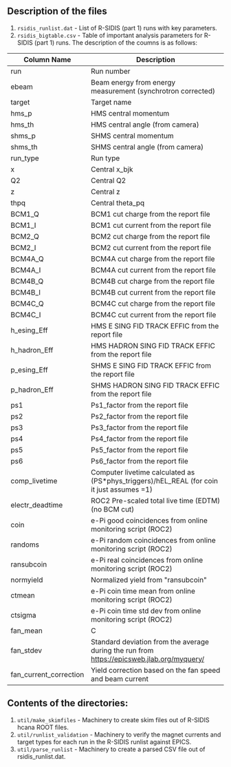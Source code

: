 ## Description of the files
1. `rsidis_runlist.dat` - List of R-SIDIS (part 1) runs with key parameters.
2. `rsidis_bigtable.csv` - Table of important analysis parameters for R-SIDIS (part 1) runs. The description of the coumns is as follows:

| Column Name               | Description                                                                    |
|---------------------------|--------------------------------------------------------------------------------|
| run                       | Run number                                                                     |
| ebeam                     | Beam energy from energy measurement (synchrotron corrected)                   |
| target                    | Target name                                                                    |
| hms_p                     | HMS central momentum                                                           |
| hms_th                    | HMS central angle (from camera)                                               |
| shms_p                    | SHMS central momentum                                                          |
| shms_th                   | SHMS central angle (from camera)                                              |
| run_type                  | Run type                                                                       |
| x                         | Central x_bjk                                                                  |
| Q2                        | Central Q2                                                                     |
| z                         | Central z                                                                      |
| thpq                      | Central theta_pq                                                               |
| BCM1_Q                   | BCM1 cut charge from the report file                                           |
| BCM1_I                   | BCM1 cut current from the report file                                          |
| BCM2_Q                   | BCM2 cut charge from the report file                                           |
| BCM2_I                   | BCM2 cut current from the report file                                          |
| BCM4A_Q                  | BCM4A cut charge from the report file                                          |
| BCM4A_I                  | BCM4A cut current from the report file                                         |
| BCM4B_Q                  | BCM4B cut charge from the report file                                          |
| BCM4B_I                  | BCM4B cut current from the report file                                         |
| BCM4C_Q                  | BCM4C cut charge from the report file                                          |
| BCM4C_I                  | BCM4C cut current from the report file                                         |
| h_esing_Eff              | HMS E SING FID TRACK EFFIC from the report file                               |
| h_hadron_Eff             | HMS HADRON SING FID TRACK EFFIC from the report file                          |
| p_esing_Eff              | SHMS E SING FID TRACK EFFIC from the report file                              |
| p_hadron_Eff             | SHMS HADRON SING FID TRACK EFFIC from the report file                         |
| ps1                       | Ps1_factor from the report file                                               |
| ps2                       | Ps2_factor from the report file                                               |
| ps3                       | Ps3_factor from the report file                                               |
| ps4                       | Ps4_factor from the report file                                               |
| ps5                       | Ps5_factor from the report file                                               |
| ps6                       | Ps6_factor from the report file                                               |
| comp_livetime             | Computer livetime calculated as (PS*phys_triggers)/hEL_REAL (for coin it just assumes =1) |
| electr_deadtime          | ROC2 Pre-scaled total live time (EDTM) (no BCM cut)                         |
| coin                      | e-Pi good coincidences from online monitoring script (ROC2)                   |
| randoms                   | e-Pi random coincidences from online monitoring script (ROC2)                 |
| ransubcoin               | e-Pi real coincidences from online monitoring script (ROC2)                   |
| normyield                | Normalized yield from "ransubcoin"                                            |
| ctmean                   | e-Pi coin time mean from online monitoring script (ROC2)                      |
| ctsigma                  | e-Pi coin time std dev from online monitoring script (ROC2)                   |
| fan_mean                 | C                                                                              |
| fan_stdev                | Standard deviation from the average during the run from https://epicsweb.jlab.org/myquery/ |
| fan_current_correction    | Yield correction based on the fan speed and beam current                      |

## Contents of the directories:
1. `util/make_skimfiles` - Machinery to create skim files out of R-SIDIS hcana ROOT files.
2. `util/runlist_validation` - Machinery to verify the magnet currents and target types for each run in the R-SIDIS runlist against EPICS.
3. `util/parse_runlist` - Machinery to create a parsed CSV file out of rsidis_runlist.dat.
